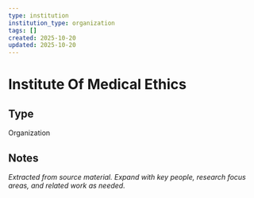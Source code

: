 ```yaml
---
type: institution
institution_type: organization
tags: []
created: 2025-10-20
updated: 2025-10-20
---
```


# Institute Of Medical Ethics

## Type

Organization

## Notes

*Extracted from source material. Expand with key people, research focus areas, and related work as needed.*
